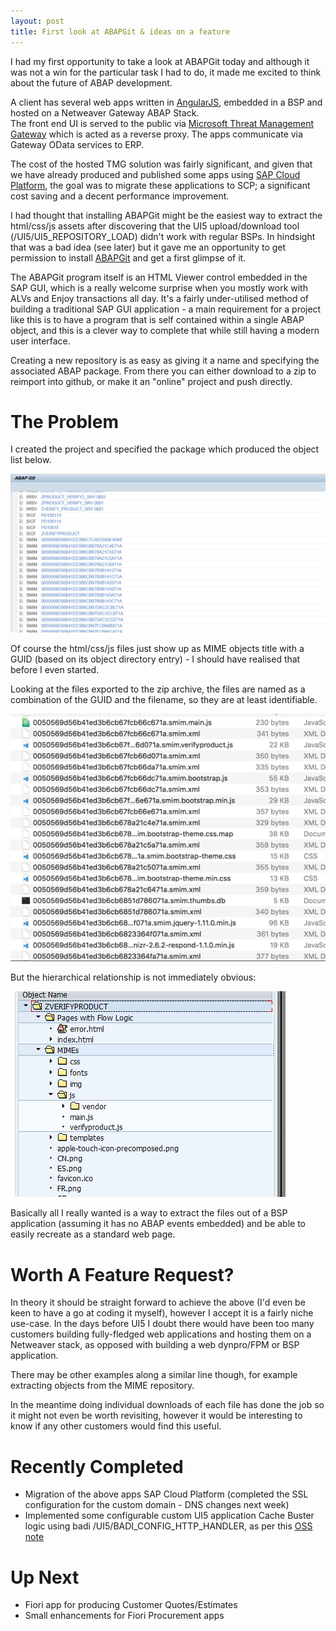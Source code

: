 ```yaml
---
layout: post
title: First look at ABAPGit & ideas on a feature
---
```


I had my first opportunity to take a look at ABAPGit today and although it was not a win for the particular task I had to do, it made me
excited to think about the future of ABAP development.

A client has several web apps written in [AngularJS][angular], embedded in a BSP and hosted on a Netweaver Gateway ABAP Stack.  
The front end UI is served to the public via [Microsoft Threat Management Gateway][tmg] which is acted as a reverse proxy. The apps communicate via Gateway OData services to ERP.

The cost of the hosted TMG solution was fairly significant, and given that we have already produced and published some apps using
[SAP Cloud Platform][scp], the goal was to migrate these applications to SCP; a significant cost saving and a decent performance improvement.

I had thought that installing ABAPGit might be the easiest way to extract the html/css/js assets after discovering that the UI5 upload/download tool (/UI5/UI5_REPOSITORY_LOAD) didn't work with regular BSPs. In hindsight that was a bad idea (see later) but it
gave me an opportunity to get permission to install [ABAPGit][abapgit] and get a first glimpse of it.

The ABAPGit program itself is an HTML Viewer control embedded in the SAP GUI, which is a really welcome surprise when you mostly work with ALVs and Enjoy transactions all day. It's a fairly under-utilised method of building a traditional SAP GUI application - a main requirement for a project like this is to have a program that is self contained within a single ABAP object, and this is a clever way to complete that while still having a modern user interface.

Creating a new repository is as easy as giving it a name and specifying the associated ABAP package. From there you can either download to a zip to reimport into github, or make it an "online" project and push directly.


The Problem
===========

I created the project and specified the package which produced the object list below.

![ABAP Git object list][objectlist]

Of course the html/css/js files just show up as MIME objects title with a GUID (based on its object directory entry) - I should have realised that before I even started.

Looking at the files exported to the zip archive, the files are named as a combination of the GUID and the filename, so they are at least identifiable.

![File list][filelist]

But the hierarchical relationship is not immediately obvious:

![BSP list][bsplist]

Basically all I really wanted is a way to extract the files out of a BSP application (assuming it has no ABAP events embedded) and be able to easily recreate as a standard web page.

Worth A Feature Request?
========================

In theory it should be straight forward to achieve the above (I'd even be keen to have a go at coding it myself), however I accept it is a fairly niche use-case. In the days before UI5 I doubt there would have been too many customers building fully-fledged web applications and hosting them on a Netweaver stack, as opposed with building a web dynpro/FPM or BSP application.

There may be other examples along a similar line though, for example extracting objects from the MIME repository.

In the meantime doing individual downloads of each file has done the job so it might not even be worth revisiting, however it would be interesting to know if any other customers would find this useful.

Recently Completed
==================

  - Migration of the above apps SAP Cloud Platform (completed the SSL configuration for the custom domain - DNS changes next week)
  - Implemented some configurable custom UI5 application Cache Buster logic using badi /UI5/BADI_CONFIG_HTTP_HANDLER, as per this [OSS note][note]

Up Next
=======

  - Fiori app for producing Customer Quotes/Estimates
  - Small enhancements for Fiori Procurement apps



[angular]: https://egghead.io/technologies/angular2
[tmg]: https://tmgblog.richardhicks.com/forefront-tmg/
[scp]: https://cloudplatform.sap.com/
[abapgit]: https://github.com/larshp/abapGit/
[objectlist]: /images/2017-04-19/001.png "ABAP Git Object List"
[filelist]: /images/2017-04-19/003.png "File List"
[bsplist]: /images/2017-04-19/002.png "BSP file listing"
[note]: https://launchpad.support.sap.com/#/notes/2075016
